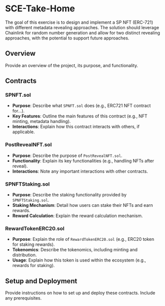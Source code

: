 # SCE-Take-Home

The goal of this exercise is to design and implement a SP NFT (ERC-721) with different 
metadata revealing approaches. The solution should leverage Chainlink for random 
number generation and allow for two distinct revealing approaches, with the potential to 
support future approaches.

## Overview

Provide an overview of the project, its purpose, and functionality.

## Contracts

### SPNFT.sol

- **Purpose**: Describe what `SPNFT.sol` does (e.g., ERC721 NFT contract for...).
- **Key Features**: Outline the main features of this contract (e.g., NFT minting, metadata handling).
- **Interactions**: Explain how this contract interacts with others, if applicable.

### PostRevealNFT.sol

- **Purpose**: Describe the purpose of `PostRevealNFT.sol`.
- **Functionality**: Explain its key functionalities (e.g., handling NFTs after reveal).
- **Interactions**: Note any important interactions with other contracts.

### SPNFTStaking.sol

- **Purpose**: Describe the staking functionality provided by `SPNFTStaking.sol`.
- **Staking Mechanism**: Detail how users can stake their NFTs and earn rewards.
- **Reward Calculation**: Explain the reward calculation mechanism.

### RewardTokenERC20.sol

- **Purpose**: Explain the role of `RewardTokenERC20.sol` (e.g., ERC20 token for staking rewards).
- **Tokenomics**: Describe the tokenomics, including minting and distribution.
- **Usage**: Explain how this token is used within the ecosystem (e.g., rewards for staking).

## Setup and Deployment

Provide instructions on how to set up and deploy these contracts. Include any prerequisites.

```
```